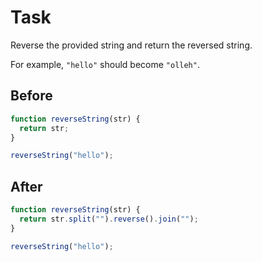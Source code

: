 # Task

Reverse the provided string and return the reversed string.

For example, `"hello"` should become `"olleh"`.

 ## Before

```javascript
function reverseString(str) {
  return str;
}

reverseString("hello");
```

## After

```javascript
function reverseString(str) {
  return str.split("").reverse().join("");
}

reverseString("hello");
```
